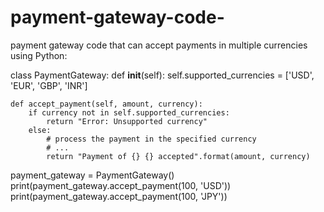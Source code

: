 # payment-gateway-code-
payment gateway code that can accept payments in multiple currencies using Python:

class PaymentGateway:
    def __init__(self):
        self.supported_currencies = ['USD', 'EUR', 'GBP', 'INR']

    def accept_payment(self, amount, currency):
        if currency not in self.supported_currencies:
            return "Error: Unsupported currency"
        else:
            # process the payment in the specified currency
            # ...
            return "Payment of {} {} accepted".format(amount, currency)

payment_gateway = PaymentGateway()
print(payment_gateway.accept_payment(100, 'USD'))
print(payment_gateway.accept_payment(100, 'JPY'))

